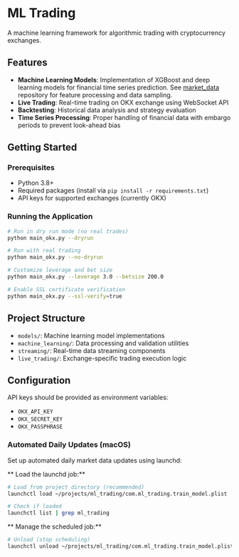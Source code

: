 # ML Trading

A machine learning framework for algorithmic trading with cryptocurrency exchanges.

## Features

- **Machine Learning Models**: Implementation of XGBoost and deep learning models for financial time series prediction. See [market_data](https://github.com/sculd/market_data) repository for feature processing and data sampling.
- **Live Trading**: Real-time trading on OKX exchange using WebSocket API
- **Backtesting**: Historical data analysis and strategy evaluation
- **Time Series Processing**: Proper handling of financial data with embargo periods to prevent look-ahead bias

## Getting Started

### Prerequisites

- Python 3.8+
- Required packages (install via `pip install -r requirements.txt`)
- API keys for supported exchanges (currently OKX)

### Running the Application

```bash
# Run in dry run mode (no real trades)
python main_okx.py --dryrun

# Run with real trading
python main_okx.py --no-dryrun

# Customize leverage and bet size
python main_okx.py --leverage 3.0 --betsize 200.0

# Enable SSL certificate verification
python main_okx.py --ssl-verify=true
```

## Project Structure

- `models/`: Machine learning model implementations
- `machine_learning/`: Data processing and validation utilities
- `streaming/`: Real-time data streaming components
- `live_trading/`: Exchange-specific trading execution logic

## Configuration

API keys should be provided as environment variables:
- `OKX_API_KEY`
- `OKX_SECRET_KEY`
- `OKX_PASSPHRASE`

### Automated Daily Updates (macOS)

Set up automated daily market data updates using launchd:

** Load the launchd job:**
```bash
# Load from project directory (recommended)
launchctl load ~/projects/ml_trading/com.ml_trading.train_model.plist

# Check if loaded
launchctl list | grep ml_trading
```

** Manage the scheduled job:**
```bash
# Unload (stop scheduling)
launchctl unload ~/projects/ml_trading/com.ml_trading.train_model.plist
```